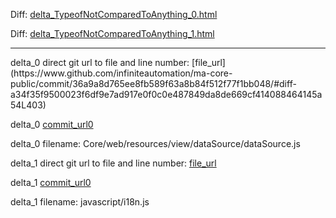 Diff: [delta_TypeofNotComparedToAnything_0.html](./delta_TypeofNotComparedToAnything_0.html)

Diff: [delta_TypeofNotComparedToAnything_1.html](./delta_TypeofNotComparedToAnything_1.html)

<hr>
delta_0 direct git url to file and line number: [file_url](https://www.github.com/infiniteautomation/ma-core-public/commit/36a9a8d765ee8fb589f63a8b84f512f77f1bb048/#diff-a34f35f9500023f6df9e7ad917e0f0c0e487849da8de669cf414088464145a54L403)

delta_0 [commit_url0](https://www.github.com/infiniteautomation/ma-core-public/commit/36a9a8d765ee8fb589f63a8b84f512f77f1bb048)

delta_0 filename: Core/web/resources/view/dataSource/dataSource.js



delta_1 direct git url to file and line number: [file_url](https://www.github.com/silverstripe/silverstripe-framework/commit/9d31e43de359b12c641097397e63f80b774604cb/#diff-7d931a2fa61167375ddce8ee884847dd02b13eb5a96506bdf3ecd160b7572d7cL75)

delta_1 [commit_url0](https://www.github.com/silverstripe/silverstripe-framework/commit/9d31e43de359b12c641097397e63f80b774604cb)

delta_1 filename: javascript/i18n.js



